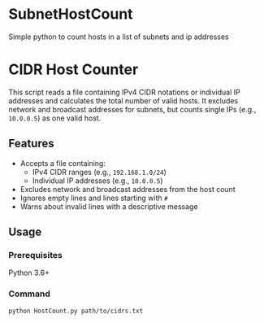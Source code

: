 # SubnetHostCount
Simple python to count hosts in a list of subnets and ip addresses


# CIDR Host Counter

This script reads a file containing IPv4 CIDR notations or individual IP addresses and calculates the total number of valid hosts. It excludes network and broadcast addresses for subnets, but counts single IPs (e.g., `10.0.0.5`) as one valid host.

## Features

- Accepts a file containing:
  - IPv4 CIDR ranges (e.g., `192.168.1.0/24`)
  - Individual IP addresses (e.g., `10.0.0.5`)
- Excludes network and broadcast addresses from the host count
- Ignores empty lines and lines starting with `#`
- Warns about invalid lines with a descriptive message

## Usage

### Prerequisites

Python 3.6+

### Command

```bash
python HostCount.py path/to/cidrs.txt

